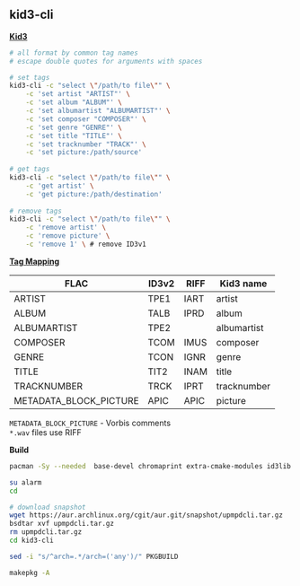 ## kid3-cli 

[**Kid3**](https://kid3.sourceforge.io/)
```sh
# all format by common tag names
# escape double quotes for arguments with spaces

# set tags
kid3-cli -c "select \"/path/to file\"" \
	-c 'set artist "ARTIST"' \
	-c 'set album "ALBUM"' \
	-c 'set albumartist "ALBUMARTIST"' \
	-c 'set composer "COMPOSER"' \
	-c 'set genre "GENRE"' \
	-c 'set title "TITLE"' \
	-c 'set tracknumber "TRACK"' \
	-c 'set picture:/path/source'
	
# get tags
kid3-cli -c "select \"/path/to file\"" \
	-c 'get artist' \
	-c 'get picture:/path/destination'
	
# remove tags
kid3-cli -c "select \"/path/to file\"" \
	-c 'remove artist' \
	-c 'remove picture' \
	-c 'remove 1' \ # remove ID3v1
```

[**Tag Mapping**](https://kid3.sourceforge.io/kid3_en.html#table-frame-list)

| FLAC                   | ID3v2  | RIFF | Kid3 name   |
| ---------------------- | ----   | ---- | ----------- |
| ARTIST                 | TPE1   | IART | artist      
| ALBUM                  | TALB   | IPRD | album       |
| ALBUMARTIST            | TPE2   |      | albumartist |
| COMPOSER               | TCOM   | IMUS | composer    |
| GENRE                  | TCON   | IGNR | genre       |
| TITLE                  | TIT2   | INAM | title       |
| TRACKNUMBER            | TRCK   | IPRT | tracknumber |
| METADATA_BLOCK_PICTURE | APIC   | APIC | picture     |

`METADATA_BLOCK_PICTURE` - Vorbis comments  
`*.wav` files use RIFF  

**Build**
```sh
pacman -Sy --needed  base-devel chromaprint extra-cmake-modules id3lib libmp4v2 ninja qt5-multimedia qt5-tools docbook-xsl taglib

su alarm
cd

# download snapshot
wget https://aur.archlinux.org/cgit/aur.git/snapshot/upmpdcli.tar.gz
bsdtar xvf upmpdcli.tar.gz
rm upmpdcli.tar.gz
cd kid3-cli

sed -i "s/^arch=.*/arch=('any')/" PKGBUILD

makepkg -A
```

